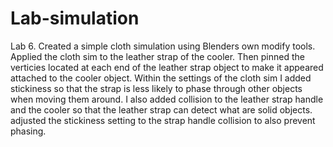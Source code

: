 # Lab-simulation
 
Lab 6. Created a simple cloth simulation using Blenders own modify tools. Applied the cloth sim to the leather strap of the cooler. Then pinned the verticies located at each end of the leather strap object to make it appeared attached to the cooler object. Within the settings of the cloth sim I added stickiness so that the strap is less likely to phase through other objects when moving them around.
I also added collision to the leather strap handle and the cooler so that the leather strap can detect what are solid objects. adjusted the stickiness setting to the strap handle collision to also prevent phasing.
